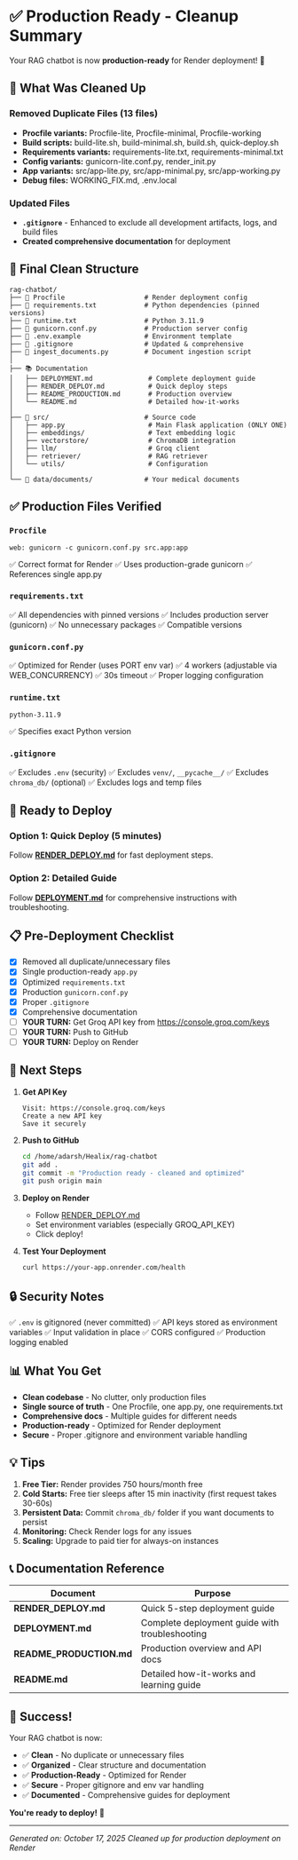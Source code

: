 # ✅ Production Ready - Cleanup Summary

Your RAG chatbot is now **production-ready** for Render deployment! 🎉

## 🧹 What Was Cleaned Up

### Removed Duplicate Files (13 files)
- **Procfile variants:** Procfile-lite, Procfile-minimal, Procfile-working
- **Build scripts:** build-lite.sh, build-minimal.sh, build.sh, quick-deploy.sh
- **Requirements variants:** requirements-lite.txt, requirements-minimal.txt
- **Config variants:** gunicorn-lite.conf.py, render_init.py
- **App variants:** src/app-lite.py, src/app-minimal.py, src/app-working.py
- **Debug files:** WORKING_FIX.md, .env.local

### Updated Files
- **`.gitignore`** - Enhanced to exclude all development artifacts, logs, and build files
- **Created comprehensive documentation** for deployment

## 📁 Final Clean Structure

```
rag-chatbot/
├── 📄 Procfile                    # Render deployment config
├── 📄 requirements.txt            # Python dependencies (pinned versions)
├── 📄 runtime.txt                 # Python 3.11.9
├── 📄 gunicorn.conf.py            # Production server config
├── 📄 .env.example                # Environment template
├── 📄 .gitignore                  # Updated & comprehensive
├── 📄 ingest_documents.py         # Document ingestion script
│
├── 📚 Documentation
│   ├── DEPLOYMENT.md              # Complete deployment guide
│   ├── RENDER_DEPLOY.md           # Quick deploy steps
│   ├── README_PRODUCTION.md       # Production overview
│   └── README.md                  # Detailed how-it-works
│
├── 📂 src/                        # Source code
│   ├── app.py                     # Main Flask application (ONLY ONE)
│   ├── embeddings/                # Text embedding logic
│   ├── vectorstore/               # ChromaDB integration
│   ├── llm/                       # Groq client
│   ├── retriever/                 # RAG retriever
│   └── utils/                     # Configuration
│
└── 📂 data/documents/             # Your medical documents
```

## ✅ Production Files Verified

### `Procfile`
```
web: gunicorn -c gunicorn.conf.py src.app:app
```
✅ Correct format for Render
✅ Uses production-grade gunicorn
✅ References single app.py

### `requirements.txt`
✅ All dependencies with pinned versions
✅ Includes production server (gunicorn)
✅ No unnecessary packages
✅ Compatible versions

### `gunicorn.conf.py`
✅ Optimized for Render (uses PORT env var)
✅ 4 workers (adjustable via WEB_CONCURRENCY)
✅ 30s timeout
✅ Proper logging configuration

### `runtime.txt`
```
python-3.11.9
```
✅ Specifies exact Python version

### `.gitignore`
✅ Excludes `.env` (security)
✅ Excludes `venv/`, `__pycache__/`
✅ Excludes `chroma_db/` (optional)
✅ Excludes logs and temp files

## 🚀 Ready to Deploy

### Option 1: Quick Deploy (5 minutes)
Follow **[RENDER_DEPLOY.md](./RENDER_DEPLOY.md)** for fast deployment steps.

### Option 2: Detailed Guide
Follow **[DEPLOYMENT.md](./DEPLOYMENT.md)** for comprehensive instructions with troubleshooting.

## 📋 Pre-Deployment Checklist

- [x] Removed all duplicate/unnecessary files
- [x] Single production-ready `app.py`
- [x] Optimized `requirements.txt`
- [x] Production `gunicorn.conf.py`
- [x] Proper `.gitignore`
- [x] Comprehensive documentation
- [ ] **YOUR TURN:** Get Groq API key from https://console.groq.com/keys
- [ ] **YOUR TURN:** Push to GitHub
- [ ] **YOUR TURN:** Deploy on Render

## 🎯 Next Steps

1. **Get API Key**
   ```
   Visit: https://console.groq.com/keys
   Create a new API key
   Save it securely
   ```

2. **Push to GitHub**
   ```bash
   cd /home/adarsh/Healix/rag-chatbot
   git add .
   git commit -m "Production ready - cleaned and optimized"
   git push origin main
   ```

3. **Deploy on Render**
   - Follow [RENDER_DEPLOY.md](./RENDER_DEPLOY.md)
   - Set environment variables (especially GROQ_API_KEY)
   - Click deploy!

4. **Test Your Deployment**
   ```bash
   curl https://your-app.onrender.com/health
   ```

## 🔒 Security Notes

✅ `.env` is gitignored (never committed)
✅ API keys stored as environment variables
✅ Input validation in place
✅ CORS configured
✅ Production logging enabled

## 📊 What You Get

- **Clean codebase** - No clutter, only production files
- **Single source of truth** - One Procfile, one app.py, one requirements.txt
- **Comprehensive docs** - Multiple guides for different needs
- **Production-ready** - Optimized for Render deployment
- **Secure** - Proper .gitignore and environment variable handling

## 💡 Tips

1. **Free Tier:** Render provides 750 hours/month free
2. **Cold Starts:** Free tier sleeps after 15 min inactivity (first request takes 30-60s)
3. **Persistent Data:** Commit `chroma_db/` folder if you want documents to persist
4. **Monitoring:** Check Render logs for any issues
5. **Scaling:** Upgrade to paid tier for always-on instances

## 📞 Documentation Reference

| Document | Purpose |
|----------|---------|
| **RENDER_DEPLOY.md** | Quick 5-step deployment guide |
| **DEPLOYMENT.md** | Complete deployment guide with troubleshooting |
| **README_PRODUCTION.md** | Production overview and API docs |
| **README.md** | Detailed how-it-works and learning guide |

## 🎉 Success!

Your RAG chatbot is now:
- ✅ **Clean** - No duplicate or unnecessary files
- ✅ **Organized** - Clear structure and documentation
- ✅ **Production-Ready** - Optimized for Render
- ✅ **Secure** - Proper gitignore and env var handling
- ✅ **Documented** - Comprehensive guides for deployment

**You're ready to deploy!** 🚀

---

*Generated on: October 17, 2025*
*Cleaned up for production deployment on Render*

